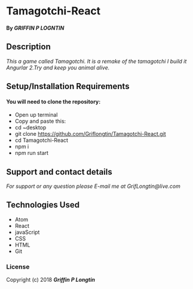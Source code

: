 # Tamagotchi-React

#### By _**GRIFFIN P LOGNTIN**_

## Description

_This a game called Tamagotchi. It is a remake of the tamagotchi I build it Angurlar 2.Try and keep you animal alive._

## Setup/Installation Requirements

#### You will need to clone the repository:

* Open up terminal
* Copy and paste this:
* cd ~desktop
* git clone https://github.com/Griflongtin/Tamagotchi-React.git
* cd Tamagotchi-React
* npm i
* npm run start

## Support and contact details

_For support or any question please E-mail me at GrifLongtin@live.com_

## Technologies Used

  * Atom
  * React
  * javaScript
  * CSS
  * HTML
  * Git
  
### License

Copyright (c) 2018 **_Griffin P Longtin_**
